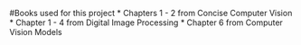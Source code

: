 #Books used for this project
	* Chapters 1 - 2 from Concise Computer Vision
	* Chapter 1 - 4 from Digital Image Processing
	* Chapter 6 from Computer Vision Models


